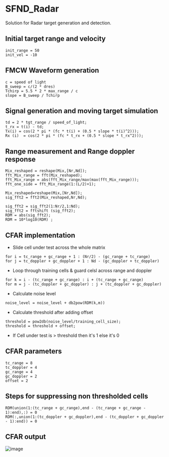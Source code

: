 # SFND_Radar
Solution for Radar target generation and detection.

## Initial target range and velocity
```
init_range = 50
init_vel = -10
```

## FMCW Waveform generation
```
c = speed of light
B_sweep = c/(2 * dres)
Tchirp = 5.5 * 2 * max_range / c
slope = B_sweep / Tchirp
```

## Signal generation and moving target simulation
```
td = 2 * tgt_range / speed_of_light;
t_rx = t(i) - td;
Tx(i) = cos(2 * pi * (fc * t(i) + (0.5 * slope * t(i)^2)));
Rx (i)  = cos(2 * pi * (fc * t_rx + (0.5 * slope * t_rx^2)));
```

## Range measurement and Range doppler response
```
Mix_reshaped = reshape(Mix,[Nr,Nd]);
fft_Mix_range = fft(Mix_reshaped);
fft_Mix_range = abs(fft_Mix_range/max(max(fft_Mix_range)));
fft_one_side = fft_Mix_range(1:(L/2)+1);

Mix_reshaped=reshape(Mix,[Nr,Nd]);
sig_fft2 = fft2(Mix_reshaped,Nr,Nd);

sig_fft2 = sig_fft2(1:Nr/2,1:Nd);
sig_fft2 = fftshift (sig_fft2);
RDM = abs(sig_fft2);
RDM = 10*log10(RDM) ;
```

## CFAR implementation
* Slide cell under test across the whole matrix
```
for i = tc_range + gc_range + 1 : (Nr/2) - (gc_range + tc_range)
for j = tc_doppler + gc_doppler + 1 : Nd - (gc_doppler + tc_doppler)
```
* Loop through training cells & guard celsl across range and doppler
```
for k = i - (tc_range + gc_range) : i + (tc_range + gc_range)
for m = j - (tc_doppler + gc_doppler) : j + (tc_doppler + gc_doppler)
```
* Calculate noise level
```
noise_level = noise_level + db2pow(RDM(k,m))
```
* Calculate threshold after adding offset
```
threshold = pow2db(noise_level/training_cell_size);
threshold = threshold + offset;
```
* If Cell under test is > threshold then it's 1 else it's 0

## CFAR parameters
```
tc_range = 8
tc_doppler = 4
gc_range = 4
gc_doppler = 2
offset = 2
```

## Steps for suppressing non thresholded cells
```
RDM(union(1:(tc_range + gc_range),end - (tc_range + gc_range - 1):end),:) = 0
RDM(:,union(1:(tc_doppler + gc_doppler),end - (tc_doppler + gc_doppler - 1):end)) = 0
```
## CFAR output
![image](https://user-images.githubusercontent.com/40438231/159947807-53c9c963-4ce3-433b-b225-5c3967431a70.png)
